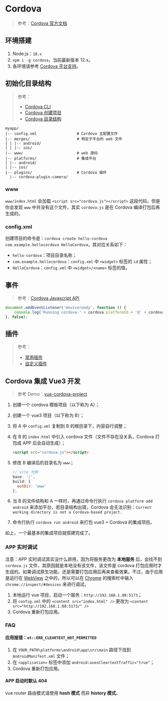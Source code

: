 # Cordova

> 参考：[Cordova 官方文档](https://cordova.apache.org/docs/en/latest/)

## 环境搭建

1. Node.js：`18.x`
2. `npm i -g cordova`，当前最新版本 12.x。
3. 各环境请参考 [Cordova 平台支持](https://cordova.apache.org/docs/en/12.x/guide/support/index.html)。

## 初始化目录结构

> 参考：
>
> - [Cordova CLI](https://cordova.apache.org/docs/en/latest/reference/cordova-cli/index.html)
> - [Cordova 创建项目](https://cordova.apache.org/docs/en/latest/guide/cli/index.html)
> - [Cordova 目录结构](https://cordova.apache.org/docs/en/12.x/reference/cordova-cli/index.html#directory-structure)

```
myapp/
|-- config.xml                  # Cordova 主配置文件
|-- merges/                     # 特定于平台的 web 文件
| | |-- android/
| | |-- ios/
|-- www/                        # web 源码
|-- platforms/                  # 集成平台
| |-- android/
| |-- ios/
|-- plugins/                    # Cordova 插件
  |-- cordova-plugin-camera/
```

### www

`www/index.html` 会加载 `<script src="cordova.js"></script>` 这段代码，但是你会发现 `www` 中并没有这个文件，其实 `cordova.js` 是在 Cordova 编译打包后再生成的。

### config.xml

创建项目的命令是：`cordova create hello-cordova com.example.hellocordova HelloCordova`，其对应关系如下：

- `hello-cordova`：项目目录名称；
- `com.example.hellocordova`：`config.xml` 中 `<widget>` 标签的 `id` 属性；
- `HelloCordova`：`config.xml` 中 `<widget>/<name>` 标签的值。

## 事件

> 参考：[Cordova Javascript API](https://cordova.apache.org/docs/en/12.x/cordova/events/events.html)

```js
document.addEventListener('deviceready', function () {
    console.log('Running cordova-' + cordova.platformId + '@' + cordova.version);
}, false);
```

## 插件

> 参考：
>
> - [常用插件](https://cordova.apache.org/plugins/)
> - [自定义插件](https://cordova.apache.org/docs/en/12.x/guide/hybrid/plugins/index.html)

## Cordova 集成 Vue3 开发

> 参考 Demo：[vue-cordova-project](https://github.com/VfanLee/vue-cordova-project)

1. 创建一个 cordova 模板项目（以下称为 A）；
2. 创建一个 vue3 项目（以下称为 B）；
3. 将 A 中 `config.xml` 复制到 B 的根目录下，内容自行调整；
4. 在 B 的 `index.html` 中引入 cordova 文件（文件不存在没关系，Cordova 打包成 APP 后会自动生成）；

    ```html
    <script src="cordova.js"></script>
    ```

5. 修改 B 编译后的目录名为 `www`；

    ```js
    // vite 为例
    base: '/',
    build: {
      outDir: 'www'
    },
    ```

6. 当 B 的文件结构和 A 一样时，再通过命令行执行 `cordova platform add android` 来添加平台，若目录结构出错，Cordova 会无法识别：`Current working directory is not a Cordova-based project.`

7. 命令行执行 `cordova run android` 来打包 vue3 + Cordova 的集成项目。

如上，一个最基本的集成项目就搭建完成了。

### APP 实时调试

注意：APP 实时调试其实没什么卵用，因为将服务更改为 **本地服务** 后，会找不到 `cordova.js` 文件，其原因就是本地没有该文件，该文件是 cordova 打包应用时才生成的。如果调试原生功能，还是需要打包应用后再来查看效果。不过，由于应用是运行在 [WebView](https://developer.android.com/reference/android/webkit/WebView) 之中的，所以可以在 [Chrome](https://www.google.com/chrome/) 的搜索栏中输入 `chrome://inspect/#devices` 来进行调试。

1. 本地运行 vue 项目，启动一个服务：`http://192.168.1.88:5173`；
2. 将 `config.xml` 中的 `<content src="index.html" />` 更改为 `<content src="http://192.168.1.88:5173/" />`
3. Cordova 重新打包应用。

### FAQ

#### 应用报错：`et::ERR_CLEARTEXT_NOT_PERMITTED`

1. 在 `YOUR_PATH\platforms\android\app\src\main` 路径下找到 `AndroidManifest.xml` 文件；
2. 在 `<application>` 标签中添加 `android:usesCleartextTraffic="true"`；
3. Cordova 重新打包应用。

#### APP 启动时默认 404

vue router 路由模式请使用 **hash 模式** 而非 **history 模式**。
